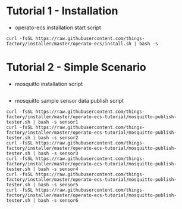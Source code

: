 # Tutorial 1 - Installation

- operato-ecs installation start script

```
curl -fsSL https://raw.githubusercontent.com/things-factory/installer/master/operato-ecs/install.sh | bash -s
```

# Tutorial 2 - Simple Scenario

- mosquitto installation script

```

```

- mosquitto sample sensor data publish script

```
curl -fsSL https://raw.githubusercontent.com/things-factory/installer/master/operato-ecs-tutorial/mosquitto-publish-tester.sh | bash -s sensor1
curl -fsSL https://raw.githubusercontent.com/things-factory/installer/master/operato-ecs-tutorial/mosquitto-publish-tester.sh | bash -s sensor2
curl -fsSL https://raw.githubusercontent.com/things-factory/installer/master/operato-ecs-tutorial/mosquitto-publish-tester.sh | bash -s sensor3
curl -fsSL https://raw.githubusercontent.com/things-factory/installer/master/operato-ecs-tutorial/mosquitto-publish-tester.sh | bash -s sensor4
curl -fsSL https://raw.githubusercontent.com/things-factory/installer/master/operato-ecs-tutorial/mosquitto-publish-tester.sh | bash -s sensor5
curl -fsSL https://raw.githubusercontent.com/things-factory/installer/master/operato-ecs-tutorial/mosquitto-publish-tester.sh | bash -s sensor6
```
